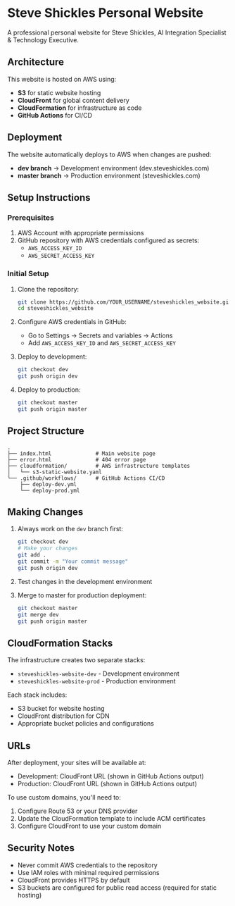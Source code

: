 # Steve Shickles Personal Website

A professional personal website for Steve Shickles, AI Integration Specialist & Technology Executive.

## Architecture

This website is hosted on AWS using:
- **S3** for static website hosting
- **CloudFront** for global content delivery
- **CloudFormation** for infrastructure as code
- **GitHub Actions** for CI/CD

## Deployment

The website automatically deploys to AWS when changes are pushed:
- **dev branch** → Development environment (dev.steveshickles.com)
- **master branch** → Production environment (steveshickles.com)

## Setup Instructions

### Prerequisites
1. AWS Account with appropriate permissions
2. GitHub repository with AWS credentials configured as secrets:
   - `AWS_ACCESS_KEY_ID`
   - `AWS_SECRET_ACCESS_KEY`

### Initial Setup

1. Clone the repository:
   ```bash
   git clone https://github.com/YOUR_USERNAME/steveshickles_website.git
   cd steveshickles_website
   ```

2. Configure AWS credentials in GitHub:
   - Go to Settings → Secrets and variables → Actions
   - Add `AWS_ACCESS_KEY_ID` and `AWS_SECRET_ACCESS_KEY`

3. Deploy to development:
   ```bash
   git checkout dev
   git push origin dev
   ```

4. Deploy to production:
   ```bash
   git checkout master
   git push origin master
   ```

## Project Structure

```
.
├── index.html              # Main website page
├── error.html              # 404 error page
├── cloudformation/         # AWS infrastructure templates
│   └── s3-static-website.yaml
└── .github/workflows/      # GitHub Actions CI/CD
    ├── deploy-dev.yml
    └── deploy-prod.yml
```

## Making Changes

1. Always work on the `dev` branch first:
   ```bash
   git checkout dev
   # Make your changes
   git add .
   git commit -m "Your commit message"
   git push origin dev
   ```

2. Test changes in the development environment

3. Merge to master for production deployment:
   ```bash
   git checkout master
   git merge dev
   git push origin master
   ```

## CloudFormation Stacks

The infrastructure creates two separate stacks:
- `steveshickles-website-dev` - Development environment
- `steveshickles-website-prod` - Production environment

Each stack includes:
- S3 bucket for website hosting
- CloudFront distribution for CDN
- Appropriate bucket policies and configurations

## URLs

After deployment, your sites will be available at:
- Development: CloudFront URL (shown in GitHub Actions output)
- Production: CloudFront URL (shown in GitHub Actions output)

To use custom domains, you'll need to:
1. Configure Route 53 or your DNS provider
2. Update the CloudFormation template to include ACM certificates
3. Configure CloudFront to use your custom domain

## Security Notes

- Never commit AWS credentials to the repository
- Use IAM roles with minimal required permissions
- CloudFront provides HTTPS by default
- S3 buckets are configured for public read access (required for static hosting)